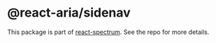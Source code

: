 # @react-aria/sidenav

This package is part of [react-spectrum](https://github.com/watheia/spectrum). See the repo for more details.
